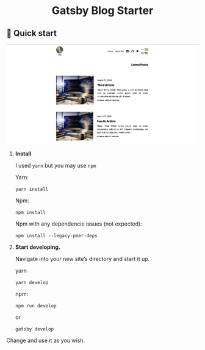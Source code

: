 <h1 align="center">
  Gatsby Blog Starter
</h1>

## 🚀 Quick start

![gatsby blog starter with i18n internationalization](./src/images/gatsby-blog-starter-with-i18n-internationalization.png)

1.  **Install**

    I used `yarn` but you may use `npm`

    Yarn:

    ```shell
    yarn install
    ```

    Npm:

    ```shell
    npm install
    ```

    Npm with any dependencie issues (not expected):

    ```shell
    npm install --legacy-peer-deps
    ```

2.  **Start developing.**

    Navigate into your new site’s directory and start it up.

    yarn

    ```shell
    yarn develop
    ```

    npm:

    ```shell
    npm run develop
    ```

    or

    ```shell
    gatsby develop
    ```

Change and use it as you wish.
